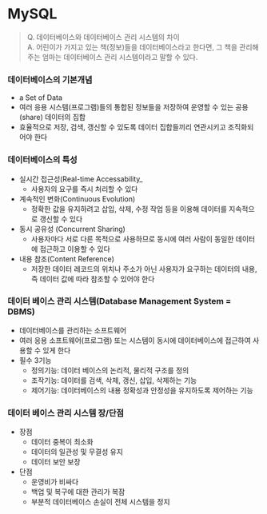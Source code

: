 MySQL
======

> Q. 데이터베이스와 데이터베이스 관리 시스템의 차이  
> A. 어린이가 가지고 있는 책(정보)들을 데이터베이스라고 한다면, 그 책을 관리해주는 엄마는 데이터베이스 관리 시스템이라고 말할 수 있다.

### 데이터베이스의 기본개념
- a Set of Data
- 여러 응용 시스템(프로그램)들의 통합된 정보들을 저장하여 운영할 수 있는 공용(share) 데이터의 집합
- 효율적으로 저장, 검색, 갱신할 수 있도록 데이터 집합들끼리 연관시키고 조직화되어야 한다

### 데이터베이스의 특성
- 실시간 접근성(Real-time Accessability_
	- 사용자의 요구를 즉시 처리할 수 있다
- 계속적인 변화(Continuous Evolution)
	- 정확한 값을 유지하려고 삽입, 삭제, 수정 작업 등을 이용해 데이터를 지속적으로 갱신할 수 있다
- 동시 공유성 (Concurrent Sharing)
	- 사용자마다 서로 다른 목적으로 사용하므로 동시에 여러 사람이 동일한 데이터에 접근하고 이용할 수 있다
- 내용 참조(Content Reference)
	- 저장한 데이터 레코드의 위치나 주소가 아닌 사용자가 요구하는 데이터의 내용, 즉 데이터 값에 따라 참조할 수 있어야 한다

 
### 데이터 베이스 관리 시스템(Database Management System = DBMS)
- 데이터베이스를 관리하는 소프트웨어
- 여러 응용 소프트웨어(프로그램) 또는 시스템이 동시에 데이터베이스에 접근하여 사용할 수 있게 한다
- 필수 3기능
	- 정의기능: 데이터 베이스의 논리적, 물리적 구조를 정의
	- 조작기능: 데이터를 검색, 삭제, 갱신, 삽입, 삭제하는 기능
	- 제어기능: 데이터베이스의 내용 정확성과 안정성을 유지하도록 제어하는 기능

### 데이터 베이스 관리 시스템 장/단점
- 장점
	- 데이터 중복이 최소화
	- 데이터의 일관성 및 무결성 유지
	- 데이터 보안 보장
- 단점
	- 운영비가 비싸다
	- 백업 및 복구에 대한 관리가 복잠
	- 부분적 데이터베이스 손실이 전체 시스템을 정지

